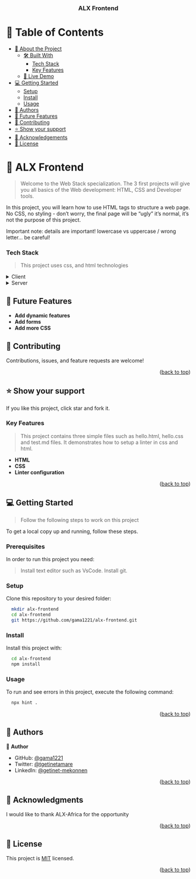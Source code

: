 <a name="readme-top"></a>

<div align="center">

  <h3><b>ALX Frontend</b></h3>

</div>

<!-- TABLE OF CONTENTS -->

# 📗 Table of Contents

- [📖 About the Project](#about-project)
  - [🛠 Built With](#built-with)
    - [Tech Stack](#tech-stack)
    - [Key Features](#key-features)
  - [🚀 Live Demo](#live-demo)
- [💻 Getting Started](#getting-started)
  - [Setup](#setup)
  - [Install](#install)
  - [Usage](#usage)
- [👥 Authors](#authors)
- [🔭 Future Features](#future-features)
- [🤝 Contributing](#contributing)
- [⭐️ Show your support](#support)
- [🙏 Acknowledgements](#acknowledgements)
- [📝 License](#license)

<!-- PROJECT DESCRIPTION -->

# 📖 ALX Frontend <a name="about-project"></a>

> Welcome to the Web Stack specialization. The 3 first projects will give you all basics of the Web development: HTML, CSS and Developer tools.

In this project, you will learn how to use HTML tags to structure a web page. No CSS, no styling - don’t worry, the final page will be “ugly” it’s normal, it’s not the purpose of this project.

Important note: details are important! lowercase vs uppercase / wrong letter… be careful!

### Tech Stack <a name="tech-stack"></a>

> This project uses css, and html technologies

<details>
  <summary>Client</summary>
  <ul>
    <li><a href="https://www.w3.org/Style/CSS/Overview.en.html/">CSS</a></li>
  </ul>
</details>

<details>
  <summary>Server</summary>
  <ul>
    <li><a href="http://localhost">Localhost</a></li>
  </ul>
</details>

## 🔭 Future Features <a name="future-features"></a>
<!-- Features -->
- **Add dynamic features**
- **Add forms**
- **Add more CSS**

<!-- CONTRIBUTING -->

## 🤝 Contributing <a name="contributing"></a>

Contributions, issues, and feature requests are welcome!

<p align="right">(<a href="#readme-top">back to top</a>)</p>

<!-- SUPPORT -->

## ⭐️ Show your support <a name="support"></a>

If you like this project, click star and fork it.

### Key Features <a name="key-features"></a>

> This project contains three simple files such as hello.html, hello.css and test.md files. It demonstrates how to setup a linter in css and html.

- **HTML**
- **CSS**
- **Linter configuration**

<p align="right">(<a href="#readme-top">back to top</a>)</p>

<!-- GETTING STARTED -->

## 💻 Getting Started <a name="getting-started"></a>

> Follow the following steps to work on this project

To get a local copy up and running, follow these steps.

### Prerequisites

In order to run this project you need:

> Install text editor such as VsCode.
> Install git.

<!--
Example command:

```sh
 gem install rails
```
 -->

### Setup

Clone this repository to your desired folder:

```sh
  mkdir alx-frontend
  cd alx-frontend
  git https://github.com/gama1221/alx-frontend.git
```

### Install

Install this project with:

```sh
  cd alx-frontend
  npm install
```

### Usage

To run and see errors in this project, execute the following command:

```sh
  npx hint .
```

<p align="right">(<a href="#readme-top">back to top</a>)</p>

<!-- AUTHORS -->

## 👥 Authors <a name="authors"></a>

👤 **Author**

- GitHub: [@gama1221](https://www.github.com/gama1221/)
- Twitter: [@tgetinetamare](https://twitter.com/tgetinetamare)
- LinkedIn: [@getinet-mekonnen](https://www.linkedin.com/in/getinet-mekonnen/)

<p align="right">(<a href="#readme-top">back to top</a>)</p>

<!-- CONTRIBUTING -->

## 🙏 Acknowledgments <a name="acknowledgements"></a>

I would like to thank ALX-Africa for the opportunity

<p align="right">(<a href="#readme-top">back to top</a>)</p>
<!-- LICENSE -->

## 📝 License <a name="license"></a>

This project is [MIT](./LICENSE.md) licensed.

<p align="right">(<a href="#readme-top">back to top</a>)</p>
